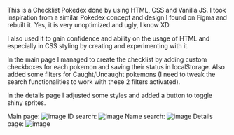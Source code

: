 This is a Checklist Pokedex done by using HTML, CSS and Vanilla JS. 
I took inspiration from a similar Pokedex concept and design I found on Figma and rebuilt it.
Yes, it is very unoptimized and ugly, I know XD.

I also used it to gain confidence and ability on the usage of HTML and especially in CSS styling by creating and experimenting with it.

In the main page I managed to create the checklist by adding custom checkboxes for each pokemon and saving their status in localStorage. 
Also added some filters for Caught/Uncaught pokemons (I need to tweak the search functionalities to work with these 2 filters activated).

In the details page I adjusted some styles and added a button to toggle shiny sprites.

Main page:
![image](https://github.com/TizianoSapienza/PokeChecklist/assets/107993826/0683c66f-0f63-4671-8f71-ed21948b945c)
ID search:
![image](https://github.com/TizianoSapienza/PokeChecklist/assets/107993826/0a38ea8d-8137-4367-adaa-a88f68e0aea3)
Name search:
![image](https://github.com/TizianoSapienza/PokeChecklist/assets/107993826/f7130805-7fde-49bb-8d80-0079b64a7823)
Details page:
![image](https://github.com/TizianoSapienza/PokeChecklist/assets/107993826/a080b40f-544f-4693-8ba4-cfa99ba52163)
